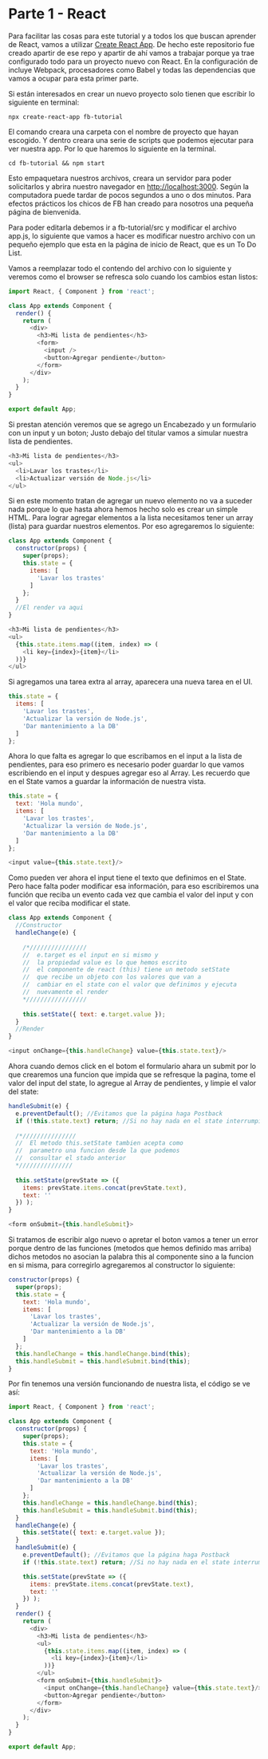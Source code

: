 # Parte 1 - React

Para facilitar las cosas para este tutorial y a todos los que buscan aprender de React, vamos a utilizar [Create React App](https://github.com/facebookincubator/create-react-app).
De hecho este repositorio fue creado apartir de ese repo y apartir de ahí vamos a trabajar porque ya trae configurado todo para un proyecto nuevo con React.
En la configuración de incluye Webpack, procesadores como Babel y todas las dependencias que vamos a ocupar para esta primer parte.

Si están interesados en crear un nuevo proyecto solo tienen que escribir lo siguiente en terminal: 

`npx create-react-app fb-tutorial`

El comando creara una carpeta con el nombre de proyecto que hayan escogido. Y dentro creara una serie de scripts que podemos ejecutar para ver nuestra app. Por lo que haremos lo siguiente en la terminal.

`cd fb-tutorial && npm start`

Esto empaquetara nuestros archivos, creara un servidor para poder solicitarlos y abrira nuestro navegador en [http://localhost:3000](http://localhost:3000). Según la computadora puede tardar de pocos segundos a uno o dos minutos.
Para efectos prácticos los chicos de FB han creado para nosotros una pequeña página de bienvenida.

Para poder editarla debemos ir a fb-tutorial/src y modificar el archivo app.js, lo siguiente que vamos a hacer es modificar nuestro archivo con un pequeño ejemplo que esta en la página de inicio de React, que es un To Do List.

Vamos a reemplazar todo el contendo del archivo con lo siguiente y veremos como el browser se refresca solo cuando los cambios estan listos:

```javascript
import React, { Component } from 'react';

class App extends Component {
  render() {
    return (
      <div>
        <h3>Mi lista de pendientes</h3>
        <form>
          <input />
          <button>Agregar pendiente</button>
        </form>
      </div>
    );
  }
}

export default App;
```

Si prestan atención veremos que se agrego un Encabezado y un formulario con un input y un boton; Justo debajo del titular vamos a simular nuestra lista de pendientes.

```javascript
<h3>Mi lista de pendientes</h3>
<ul>
  <li>Lavar los trastes</li>
  <li>Actualizar versión de Node.js</li>
</ul>
```

Si en este momento tratan de agregar un nuevo elemento no va a suceder nada porque lo que hasta ahora hemos hecho solo es crear un simple HTML. Para lograr agregar elementos a la lista necesitamos tener un array (lista) para guardar nuestros elementos. Por eso agregaremos lo siguiente:

```javascript
class App extends Component {
  constructor(props) {
    super(props);
    this.state = {
      items: [
        'Lavar los trastes'
      ]
    };
  }
  //El render va aqui
}
```

```javascript
<h3>Mi lista de pendientes</h3>
<ul>
  {this.state.items.map((item, index) => (
    <li key={index}>{item}</li>
  ))}
</ul>
```

Si agregamos una tarea extra al array, aparecera una nueva tarea en el UI.

```javascript
this.state = {
  items: [
    'Lavar los trastes',
    'Actualizar la versión de Node.js',
    'Dar mantenimiento a la DB'
  ]
};
```

Ahora lo que falta es agregar lo que escribamos en el input a la lista de pendientes, para eso primero es necesario poder guardar lo que vamos escribiendo en el input y despues agregar eso al Array. Les recuerdo que en el State vamos a guardar la información de nuestra vista.

```javascript
this.state = {
  text: 'Hola mundo',
  items: [
    'Lavar los trastes',
    'Actualizar la versión de Node.js',
    'Dar mantenimiento a la DB'
  ]
};
```

```javascript
<input value={this.state.text}/>
```

Como pueden ver ahora el input tiene el texto que definimos en el State. Pero hace falta poder modificar esa información, para eso escribiremos una función que reciba un evento cada vez que cambia el valor del input y con el valor que reciba modificar el state.

```javascript
class App extends Component {
  //Constructor
  handleChange(e) {
  
    /*////////////////
    //  e.target es el input en si mismo y
    //  la propiedad value es lo que hemos escrito
    //  el componente de react (this) tiene un metodo setState
    //  que recibe un objeto con los valores que van a
    //  cambiar en el state con el valor que definimos y ejecuta
    //  nuevamente el render
    */////////////////
    
    this.setState({ text: e.target.value });
  }
  //Render
}

<input onChange={this.handleChange} value={this.state.text}/>
```

Ahora cuando demos click en el botom el formulario ahara un submit por lo que crearemos una funcion que impida que se refresque la pagina, tome el valor del input del state, lo agregue al Array de pendientes, y limpie el valor del state:

```javascript
handleSubmit(e) {
  e.preventDefault(); //Evitamos que la página haga Postback
  if (!this.state.text) return; //Si no hay nada en el state interrumpir la funcion;
  
  /*///////////////
  //  El metodo this.setState tambien acepta como
  //  parametro una funcion desde la que podemos
  //  consultar el stado anterior
  *///////////////
  
  this.setState(prevState => ({
    items: prevState.items.concat(prevState.text),
    text: ''
  }) );
}

<form onSubmit={this.handleSubmit}>
```

Si tratamos de escribir algo nuevo o apretar el boton vamos a tener un error porque dentro de las funciones (metodos que hemos definido mas arriba) dichos metodos no asocian la palabra this al componente sino a la funcion en si misma, para corregirlo agregaremos al constructor lo siguiente:

```javascript
constructor(props) {
  super(props);
  this.state = {
    text: 'Hola mundo',
    items: [
      'Lavar los trastes',
      'Actualizar la versión de Node.js',
      'Dar mantenimiento a la DB'
    ]
  };
  this.handleChange = this.handleChange.bind(this);
  this.handleSubmit = this.handleSubmit.bind(this);
}
```

Por fin tenemos una versión funcionando de nuestra lista, el código se ve así:

```javascript
import React, { Component } from 'react';

class App extends Component {
  constructor(props) {
    super(props);
    this.state = {
      text: 'Hola mundo',
      items: [
        'Lavar los trastes',
        'Actualizar la versión de Node.js',
        'Dar mantenimiento a la DB'
      ]
    };
    this.handleChange = this.handleChange.bind(this);
    this.handleSubmit = this.handleSubmit.bind(this);
  }
  handleChange(e) {
    this.setState({ text: e.target.value });
  }
  handleSubmit(e) {
    e.preventDefault(); //Evitamos que la página haga Postback
    if (!this.state.text) return; //Si no hay nada en el state interrumpir la funcion;

    this.setState(prevState => ({
      items: prevState.items.concat(prevState.text),
      text: ''
    }) );
  }
  render() {
    return (
      <div>
        <h3>Mi lista de pendientes</h3>
        <ul>
          {this.state.items.map((item, index) => (
            <li key={index}>{item}</li>
          ))}
        </ul>
        <form onSubmit={this.handleSubmit}>
          <input onChange={this.handleChange} value={this.state.text}/>
          <button>Agregar pendiente</button>
        </form>
      </div>
    );
  }
}

export default App;
```